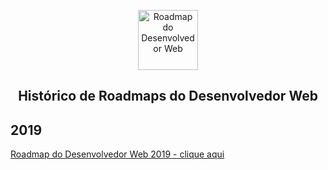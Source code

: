 <p align="center">
  <a href="https://github.com/hideraldus13/roadmap-do-desenvolvedor-web">
    <img src="https://i.imgur.com/Uid1O3A.png" alt="Roadmap do Desenvolvedor Web" width="96" height="96">
  </a>
  <h2 align="center">Histórico de Roadmaps do Desenvolvedor Web</h2>
</p>

## 2019

[Roadmap do Desenvolvedor Web 2019 - clique aqui](./2019/2019.md)
